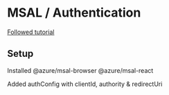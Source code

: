 # MSAL / Authentication

[Followed tutorial](https://learn.microsoft.com/en-us/azure/active-directory/develop/index-spa)

## Setup

Installed @azure/msal-browser @azure/msal-react

Added authConfig with clientId, authority & redirectUri
